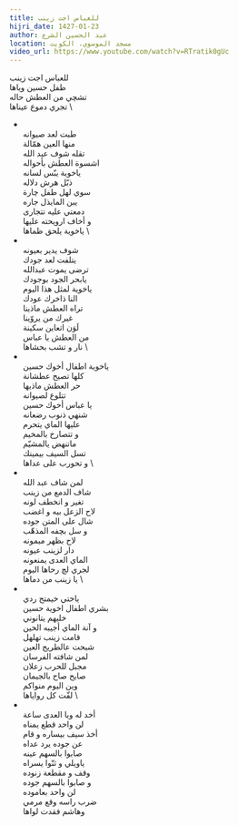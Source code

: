 ```yaml
---
title: للعباس اجت زينب
hijri_date: 1427-01-23
author: عبد الحسين الشرع
location: مسجد الموسوي، الكويت
video_url: https://www.youtube.com/watch?v=RTratik0gUc
---
```


للعباس اجت زينب \
طفل حسين وياها \
تشچي من العطش حاله \
تجري دموع عيناها \
- \
طبت لعد صيوانه \
منها العين همّالة \
تقله شوف عبد الله \
اشسوة العطش بأحواله \
ياخوية يبّس لسانه \
ذبّل هرش دلاله \
سوي لهل طفل چارة \
يبن المايذل جاره \
دمعتي عليه تتجارى \
و أخاف ارويحته عليها \
ياخوية يلحق ظماها \
- \
شوف يدير بعيونه \
يتلفت لعد جودك \
ترضى يموت عبدالله \
يابحر الجود بوجودك \
ياخوية لمثل هذا اليوم \
النا ذاخرك عودك \
تراه العطش ماذينا \
غيرك من يروّينا \
لَوَن اتعاين سكينة \
من العطش يا عباس \
نار و تشب بحشاها \
- \
ياخوية اطفال أخوك حسين \
كلها تصيح عطشانة \
حر العطش ماذيها \
تتلوع لصيوانه \
يا عباس أخوك حسين \
شنهي ذنوب رضعانه \
عليها الماي يتحرم \
و تتصارخ بالمخيم \
ماتنهض يالمشيّم \
تسل السيف بيمينك \
و تحورب على عداها \
- \
لمن شاف عبد الله \
شاف الدمع من زينب \
تغير و انخطف لونه \
لاح الزعل بيه و اغضب \
شال على المتن جوده \
و سل بچفه المذهّب \
لاح بظهر ميمونه \
دار لزينب عيونه \
الماي العدى يمنعونه \
لجري لچ رحاها اليوم \
يا زينب من دماها \
- \
ياختي خيمتج ردي \
بشري اطفال اخوية حسين \
خليهم يتانوني \
و آنة الماي أجيبه الحين \
قامت زينب تهلهل \
شبحت عالطريج العين \
لمن شافته الفرسان \
مجبل للحرب زعلان \
صايح صاح بالجيمان \
وين اليوم منواكم \
لفّت كل رواياها \
- \
أخد له ويا العدى ساعة \
لن واحد قطع يمناه \
أخذ سيف بيساره و قام \
عن جوده يرد عداه \
صابوا بالسهم عينه \
ياويلي و ثنّوا يسراه \
وقف و مقطعة زنوده \
و صابوا بالسهم جوده \
لن واحد بعاموده \
ضرب راسه وقع مرمي \
وهاشم فقدت لواها
